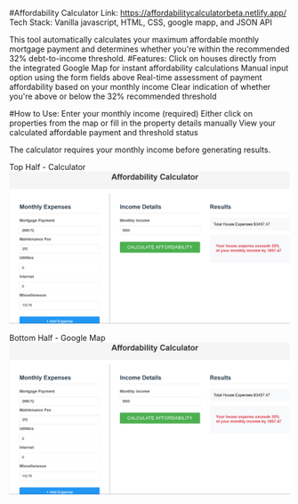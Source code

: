 #Affordability Calculator
Link: https://affordabilitycalculatorbeta.netlify.app/
Tech Stack: Vanilla javascript, HTML, CSS, google mapp, and JSON API

This tool automatically calculates your maximum affordable monthly mortgage payment and determines whether you're within the recommended 32% debt-to-income threshold.
#Features:
Click on houses directly from the integrated Google Map for instant affordability calculations
Manual input option using the form fields above
Real-time assessment of payment affordability based on your monthly income
Clear indication of whether you're above or below the 32% recommended threshold

#How to Use:
Enter your monthly income (required)
Either click on properties from the map or fill in the property details manually
View your calculated affordable payment and threshold status

The calculator requires your monthly income before generating results.

Top Half - Calculator
![Alt text](https://github.com/AbrahamTesla/affordabilityCalculator/blob/master/images/topHalfCalculator.jpg)

Bottom Half - Google Map
![Alt text](https://github.com/AbrahamTesla/affordabilityCalculator/blob/master/images/topHalfCalculator.jpg)
